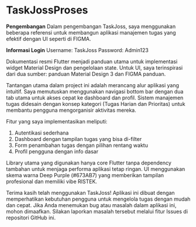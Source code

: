 # TaskJossProses 
**Pengembangan**
Dalam pengembangan TaskJoss, saya menggunakan beberapa referensi untuk membangun aplikasi manajemen tugas yang efektif dengan UI seperti di FIGMA.

**Informasi Login**
Username: TaskJoss
Password: Admin123

Dokumentasi resmi Flutter menjadi panduan utama untuk implementasi widget Material Design dan pengelolaan state. Untuk UI, saya terinspirasi dari dua sumber: panduan Material Design 3 dan FIGMA panduan.

Tantangan utama dalam project ini adalah merancang alur aplikasi yang intuitif. Saya memutuskan menggunakan navigasi bottom bar dengan dua tab utama untuk akses cepat ke dashboard dan profil. Sistem manajemen tugas didesain dengan konsep kategori (Tugas Harian dan Prioritas) untuk membantu pengguna mengorganisir aktivitas mereka.

Fitur yang saya implementasikan meliputi:

1. Autentikasi sederhana
2. Dashboard dengan tampilan tugas yang bisa di-filter
3. Form penambahan tugas dengan pilihan rentang waktu
4. Profil pengguna dengan info dasar

Library utama yang digunakan hanya core Flutter tanpa dependency tambahan untuk menjaga performa aplikasi tetap ringan. UI menggunakan skema warna Deep Purple (#673AB7) yang memberikan tampilan profesional dan memiliki vibe RISTEK.

Terima kasih telah menggunakan TaskJoss! Aplikasi ini dibuat dengan memperhatikan kebutuhan pengguna untuk mengelola tugas dengan mudah dan cepat. Jika Anda menemukan bug atau masalah dalam aplikasi ini, mohon dimaafkan. Silakan laporkan masalah tersebut melalui fitur Issues di repositori GitHub ini. 
